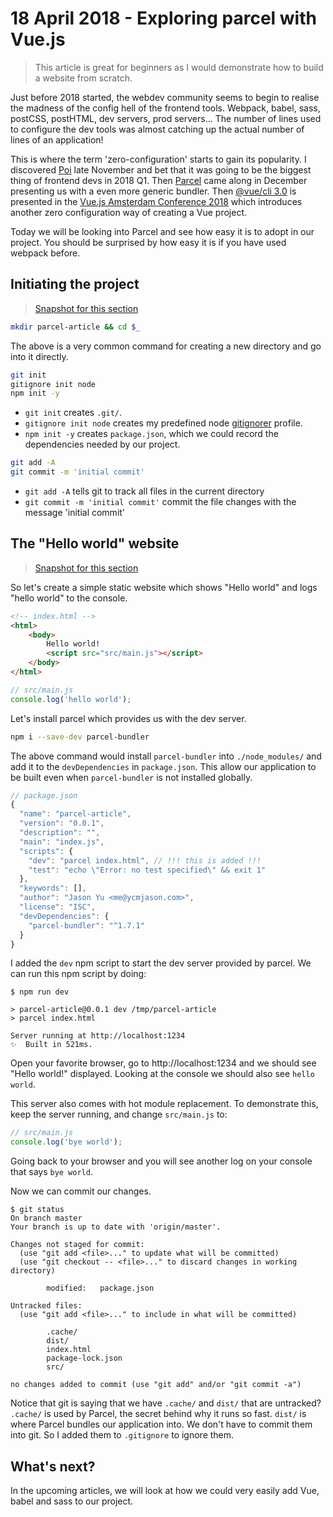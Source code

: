 # 18 April 2018 - Exploring parcel with Vue.js
> This article is great for beginners as I would demonstrate how to build a website from scratch.

Just before 2018 started, the webdev community seems to begin to realise the madness of the config hell of the frontend tools. Webpack, babel, sass, postCSS, postHTML, dev servers, prod servers... The number of lines used to configure the dev tools was almost catching up the actual number of lines of an application!

This is where the term 'zero-configuration' starts to gain its popularity. I discovered [Poi](https://poi.js.org/#/) late November and bet that it was going to be the biggest thing of frontend devs in 2018 Q1. Then [Parcel](https://parceljs.org/) came along in December presenting us with a even more generic bundler. Then [@vue/cli 3.0](https://github.com/vuejs/vue-cli) is presented in the [Vue.js Amsterdam Conference 2018](https://www.youtube.com/watch?v=TRJMT9yjONQ) which introduces another zero configuration way of creating a Vue project.

Today we will be looking into Parcel and see how easy it is to adopt in our project. You should be surprised by how easy it is if you have used webpack before.

## Initiating the project

> [Snapshot for this section](https://github.com/ycmjason/parcel-article/tree/28fc86bb20634504fd6ef6c8c5d2596a6af3a370)
```bash
mkdir parcel-article && cd $_
```

The above is a very common command for creating a new directory and go into it directly.

```bash
git init
gitignore init node
npm init -y
```

- `git init` creates `.git/`.
- `gitignore init node` creates my predefined node [gitignorer](https://dev.to/ycmjason/how-to-create-gitignore-file-with-predefined-templates-dfg) profile.
- `npm init -y` creates `package.json`, which we could record the dependencies needed by our project.

```bash
git add -A
git commit -m 'initial commit'
```

- `git add -A` tells git to track all files in the current directory
- `git commit -m 'initial commit'` commit the file changes with the message 'initial commit'


## The "Hello world" website
> [Snapshot for this section](https://github.com/ycmjason/parcel-article/tree/2cf411c403335032859d7b496153869f597d72e0)

So let's create a simple static website which shows "Hello world" and logs "hello world" to the console.

```html
<!-- index.html -->
<html>
    <body>
        Hello world!
        <script src="src/main.js"></script>
    </body>
</html>
```

```js
// src/main.js
console.log('hello world');
```

Let's install parcel which provides us with the dev server.

```bash
npm i --save-dev parcel-bundler
```

The above command would install `parcel-bundler` into `./node_modules/` and add it to the `devDependencies` in `package.json`. This allow our application to be built even when `parcel-bundler` is not installed globally.

```js
// package.json
{
  "name": "parcel-article",
  "version": "0.0.1",
  "description": "",
  "main": "index.js",
  "scripts": {
    "dev": "parcel index.html", // !!! this is added !!!
    "test": "echo \"Error: no test specified\" && exit 1"
  },
  "keywords": [],
  "author": "Jason Yu <me@ycmjason.com>",
  "license": "ISC",
  "devDependencies": {
    "parcel-bundler": "^1.7.1"
  }
}

```

I added the `dev` npm script to start the dev server provided by parcel. We can run this npm script by doing:

```
$ npm run dev

> parcel-article@0.0.1 dev /tmp/parcel-article
> parcel index.html

Server running at http://localhost:1234
✨  Built in 521ms.

```

Open your favorite browser, go to http://localhost:1234 and we should see "Hello world!" displayed. Looking at the console we should also see `hello world`.

This server also comes with hot module replacement. To demonstrate this, keep the server running, and change `src/main.js` to:

```js
// src/main.js
console.log('bye world');
```

Going back to your browser and you will see another log on your console that says `bye world`.

Now we can commit our changes.

```
$ git status
On branch master
Your branch is up to date with 'origin/master'.

Changes not staged for commit:
  (use "git add <file>..." to update what will be committed)
  (use "git checkout -- <file>..." to discard changes in working directory)

        modified:   package.json

Untracked files:
  (use "git add <file>..." to include in what will be committed)

        .cache/
        dist/
        index.html
        package-lock.json
        src/

no changes added to commit (use "git add" and/or "git commit -a")
```

Notice that git is saying that we have `.cache/` and `dist/` that are untracked? `.cache/` is used by Parcel, the secret behind why it runs so fast. `dist/` is where Parcel bundles our application into. We don't have to commit them into git. So I added them to `.gitignore` to ignore them.

## What's next?
In the upcoming articles, we will look at how we could very easily add Vue, babel and sass to our project.
